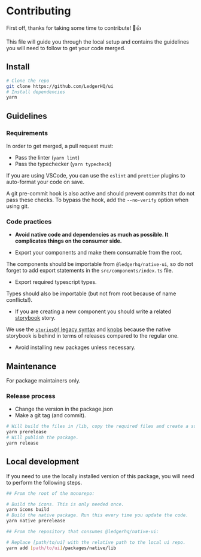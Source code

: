 # Contributing

First off, thanks for taking some time to contribute! 🎉👍

This file will guide you through the local setup and contains the guidelines you will need
to follow to get your code merged.

## Install

```sh
# Clone the repo
git clone https://github.com/LedgerHQ/ui
# Install dependencies
yarn
```

## Guidelines

### Requirements

In order to get merged, a pull request must:

- Pass the linter (`yarn lint`)
- Pass the typechecker (`yarn typecheck`)

If you are using VSCode, you can use the `eslint` and `prettier` plugins to auto-format your code on save.

A git pre-commit hook is also active and should prevent commits that do not pass these checks.
To bypass the hook, add the `--no-verify` option when using git.

### Code practices

- **Avoid native code and dependencies as much as possible. It complicates things on the consumer side.**

- Export your components and make them consumable from the root.

The components should be importable from `@ledgerhq/native-ui`, so do not forget to add export statements
in the `src/components/index.ts` file.

- Export required typescript types.

Types should also be importable (but not from root because of name conflicts!).

- If you are creating a new component you should write a related [storybook](https://https://storybook.js.org/) story.

We use the [`storiesOf` legacy syntax](https://github.com/storybookjs/storybook/blob/next/lib/core/docs/storiesOf.md) and [knobs](https://storybook.js.org/addons/storybook-addon-knobs-color-options) because the native storybook is behind in terms of releases compared to the regular one.

- Avoid installing new packages unless necessary.

## Maintenance

For package maintainers only.

### Release process

- Change the version in the package.json
- Make a git tag (and commit).

```sh
# Will build the files in /lib, copy the required files and create a suitable package.json.
yarn prerelease
# Will publish the package.
yarn release
```

## Local development

If you need to use the locally installed version of this package, you will need to perform the following steps.

```sh
## From the root of the monorepo:

# Build the icons. This is only needed once.
yarn icons build
# Build the native package. Run this every time you update the code.
yarn native prerelease
```

```sh
## From the repository that consumes @ledgerhq/native-ui:

# Replace [path/to/ui] with the relative path to the local ui repo.
yarn add [path/to/ui]/packages/native/lib
```
